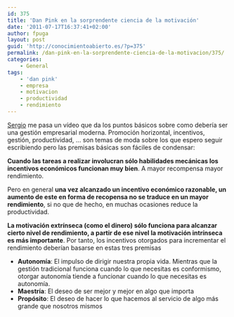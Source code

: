 ```yaml
---
id: 375
title: 'Dan Pink en la sorprendente ciencia de la motivación'
date: '2011-07-17T16:37:41+02:00'
author: fpuga
layout: post
guid: 'http://conocimientoabierto.es/?p=375'
permalink: /dan-pink-en-la-sorprendente-ciencia-de-la-motivacion/375/
categories:
    - General
tags:
    - 'dan pink'
    - empresa
    - motivacion
    - productividad
    - rendimiento
---
```


[Sergio](http://acovadameiga.net/) me pasa un vídeo que da los puntos básicos sobre como debería ser una gestión empresarial moderna. Promoción horizontal, incentivos, gestión, productividad, … son temas de moda sobre los que espero seguir escribiendo pero las premisas básicas son fáciles de condensar:

**Cuando las tareas a realizar involucran sólo habilidades mecánicas los incentivos económicos funcionan muy bien**. A mayor recompensa mayor rendimiento.

Pero en general **una vez alcanzado un incentivo económico razonable, un aumento de este en forma de recopensa no se traduce en un mayor rendimiento**, si no que de hecho, en muchas ocasiones reduce la productividad.

**La motivación extrínseca (como el dinero) sólo funciona para alcanzar cierto nivel de rendimiento, a partir de ese nivel la motivación intrínseca es más importante**. Por tanto, los incentivos otorgados para incrementar el rendimiento deberían basarse en estas tres premisas

- **Autonomía**: El impulso de dirigir nuestra propia vida. Mientras que la gestión tradicional funciona cuando lo que necesitas es conformismo, otorgar autonomía tiende a funcionar cuando lo que necesitas es autonomía.
- **Maestría**: El deseo de ser mejor y mejor en algo que importa
- **Propósito**: El deseo de hacer lo que hacemos al servicio de algo más grande que nosotros mismos